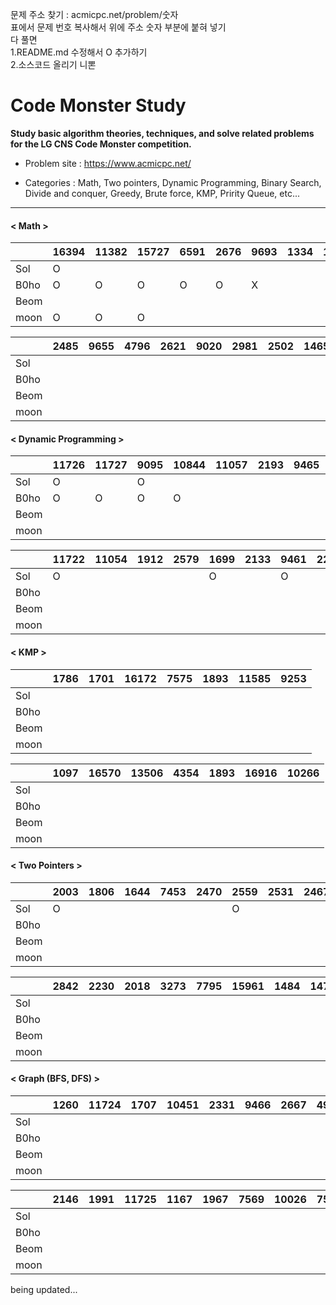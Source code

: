 문제 주소 찾기 : acmicpc.net/problem/숫자
<br>
표에서 문제 번호 복사해서 위에 주소 숫자 부분에 붙혀 넣기
<br>
다 풀면 
<br>
1.README.md 수정해서 O 추가하기
<br>
2.소스코드 올리기
니뽄

# Code Monster Study

**Study basic algorithm theories, techniques, and solve related problems for the LG CNS Code Monster competition.**



- Problem site : https://www.acmicpc.net/

- Categories : Math, Two pointers, Dynamic Programming, Binary Search, Divide and conquer, Greedy, Brute force, KMP, Pririty Queue, etc...

---

#### < Math >

|      | 16394 | 11382 | 15727 | 6591 | 2676 | 9693 | 1334 | 1057 | 2960 | 1292 |
| ---- | ----- | ----- | ----- | ---- | ---- | ---- | ---- | ---- | ---- | ---- |
| Sol  | O     |       |       |      |      |      |      |      |      |      |
| B0ho | O     | O     | O     | O    | O    | X    |      |      |      |      |
| Beom |       |       |       |      |      |      |      |      |      |      |
| moon | O     | O     | O     |      |      |      |      |      |      |      |

|      | 2485 | 9655 | 4796 | 2621 | 9020 | 2981 | 2502 | 14650 | 17213 | 12021 |
| ---- | ---- | ---- | ---- | ---- | ---- | ---- | ---- | ----- | ----- | ----- |
| Sol  |      |      |      |      |      |      |      |       |       |       |
| B0ho |      |      |      |      |      |      |      |       |       |       |
| Beom |      |      |      |      |      |      |      |       |       | O     |
| moon |      |      |      |      |      |      |      |       |       |       |


#### < Dynamic Programming >

|      | 11726 | 11727 | 9095 | 10844 | 11057 | 2193 | 9465 | 2156 | 11053 | 11055 |
| ---- | ----- | ----- | ---- | ----- | ----- | ---- | ---- | ---- | ----- | ----- |
| Sol  | O     |       | O    |       |       |      |      | O    |O      |       |
| B0ho | O     | O     | O    | O    |       |      |      |      |       |       |
| Beom |       |       |      |       |       |      |      |      |       |       |
| moon |       |       |      |       |       |      |      |      |       |       |

|      | 11722 | 11054 | 1912 | 2579 | 1699 | 2133 | 9461 | 2225 | 2011 | 11052 |
| ---- | ----- | ----- | ---- | ---- | ---- | ---- | ---- | ---- | ---- | ----- |
| Sol  | O     |       |      |      | O    |      | O    |      | O    |       |
| B0ho |       |       |      |      |      |      |      |      |      |       |
| Beom |       |       |      |      |      |      |      |      |      |       |
| moon |       |       |      |      |      |      |      |      |      |       |


#### < KMP >

|      | 1786 | 1701 | 16172 | 7575 | 1893 | 11585 | 9253 |
| ---- | ---- | ---- | ----- | ---- | ---- | ----- | ---- |
| Sol  |      |      |       |      |      |       |      |
| B0ho |      |      |       |      |      |       |      |
| Beom |      |      |       |      |      |       |      |
| moon |      |      |       |      |      |       |      |

|      | 1097 | 16570 | 13506 | 4354 | 1893 | 16916 | 10266 |
| ---- | ---- | ----- | ----- | ---- | ---- | ----- | ----- |
| Sol  |      |       |       |      |      |       |       |
| B0ho |      |       |       |      |      |       |       |
| Beom |      |       |       |      |      |       |       |     
| moon |      |       |       |      |      |       |       |     


#### < Two Pointers >

|      | 2003 | 1806 | 1644 | 7453 | 2470 | 2559 | 2531 | 2467 | 1940 | 2473 |
| ---- | ---- | ---- | ---- | ---- | ---- | ---- | ---- | ---- | ---- | ---- |
| Sol  | O    |      |      |      |      | O    |      |      |      |      |
| B0ho |      |      |      |      |      |      |      |      |      |      |
| Beom |      |      |      |      |      |      |      |      |      |      |
| moon |      |      |      |      |      |      |      |      |      |      |

|      | 2842 | 2230 | 2018 | 3273 | 7795 | 15961 | 1484 | 14746 | 14921 | 1337 | 15565 |
| ---- | ---- | ---- | ---- | ---- | ---- | ----- | ---- | ----- | ----- | ---- | ----- |
| Sol  |      |      |      |      |      |       |      |       |       |      |       |
| B0ho |      |      |      |      |      |       |      |       |       |      |       |
| Beom |      |      |      |      |      |       |      |       |       |      |       |
| moon |      |      |      |      |      |       |      |       |       |      |       |



#### < Graph (BFS, DFS) >

|      | 1260 | 11724 | 1707 | 10451 | 2331 | 9466 | 2667 | 4963 | 7576 | 2178 |
| ---- | ---- | ----- | ---- | ----- | ---- | ---- | ---- | ---- | ---- | ---- |
| Sol  |      |       |      |       |      |      |      |      |      |      |
| B0ho |      |       |      |       |      |      |      |      |      |      |
| Beom |      |       |       |      |      |      |      |      |      |      |
| moon |      |       |       |      |      |      |      |      |      |      |

|      | 2146 | 1991 | 11725 | 1167 | 1967 | 7569 | 10026 | 7562 | 2206 | 13460 | 1967 |
| ---- | ---- | ---- | ----- | ---- | ---- | ---- | ----- | ---- | ---- | ----- | ---- |
| Sol  |      |      |       |      |      |      |       |      |      |       |      |
| B0ho |      |      |       |      |      |      |       |      |      |       |      |
| Beom |      |      |       |      |      |      |       |      |      |       |      |
| moon |      |      |       |      |      |      |       |      |      |       |      |


being updated...
